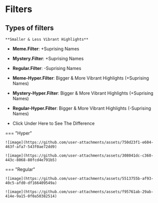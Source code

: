 
# Filters

## Types of filters
    **Smaller & Less Vibrant Highlights**
-   **Meme.Filter**: +Suprising Names
-   **Mystery.Filter**: +Suprising Names
-   **Regular.Filter**: -Suprising Names

-   **Meme-Hyper.Filter**: Bigger & More Vibrant Highlights (+Suprising Names)
-   **Mystery-Hyper.Filter**: Bigger & More Vibrant Highlights (+Suprising Names)
-   **Regular-Hyper.Filter**: Bigger & More Vibrant Highlights (-Suprising Names)

-   Click Under Here to See The Difference

=== "Hyper"

    ![image](https://github.com/user-attachments/assets/750d23f1-e604-463f-afa7-543f0ae72dd9)
    
    ![image](https://github.com/user-attachments/assets/308041dc-c360-443c-8068-80fcd4e791b5)

=== "Regular"

    ![image](https://github.com/user-attachments/assets/5513755b-af93-40c5-afd0-df166409549a)

    ![image](https://github.com/user-attachments/assets/f95761ab-29ab-414e-9a15-0f0a50382514)
    
